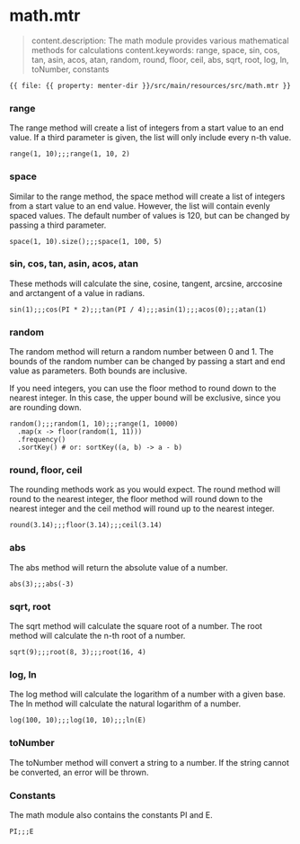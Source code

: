 # math.mtr

> content.description: The math module provides various mathematical methods for calculations
> content.keywords: range, space, sin, cos, tan, asin, acos, atan, random, round, floor, ceil, abs, sqrt, root, log, ln, toNumber, constants

```static
{{ file: {{ property: menter-dir }}/src/main/resources/src/math.mtr }}
```

### range

The range method will create a list of integers from a start value to an end value. If a third parameter is given, the
list will only include every n-th value.

```result=[1, 2, 3, 4, 5, 6, 7, 8, 9, 10];;;[1, 3, 5, 7, 9]
range(1, 10);;;range(1, 10, 2)
```

### space

Similar to the range method, the space method will create a list of integers from a start value to an end value.
However, the list will contain evenly spaced values. The default number of values is 120, but can be changed by passing
a third parameter.

```result=120;;;[1, 25.75, 50.5, 75.25, 100]
space(1, 10).size();;;space(1, 100, 5)
```

### sin, cos, tan, asin, acos, atan

These methods will calculate the sine, cosine, tangent, arcsine, arccosine and arctangent of a value in radians.

```result=0.8414709848078965;;;1;;;1;;;1.5707963267948966;;;1.5707963267948966;;;0.7853981633974483
sin(1);;;cos(PI * 2);;;tan(PI / 4);;;asin(1);;;acos(0);;;atan(1)
```

### random

The random method will return a random number between 0 and 1. The bounds of the random number can be changed by passing
a start and end value as parameters. Both bounds are inclusive.

If you need integers, you can use the floor method to round down to the nearest integer. In this case, the upper bound
will be exclusive, since you are rounding down.

```result=0.37280036118180193;;;6.5920401949397968;;;{1: 1048, 2: 1026, 3: 974, 4: 942, 5: 958, 6: 1052, 7: 969, 8: 996, 9: 1031, 10: 1004}
random();;;random(1, 10);;;range(1, 10000)
  .map(x -> floor(random(1, 11)))
  .frequency()
  .sortKey() # or: sortKey((a, b) -> a - b)
```

### round, floor, ceil

The rounding methods work as you would expect. The round method will round to the nearest integer, the floor method will
round down to the nearest integer and the ceil method will round up to the nearest integer.

```result=3;;;3;;;4
round(3.14);;;floor(3.14);;;ceil(3.14)
```

### abs

The abs method will return the absolute value of a number.

```result=3;;;-3
abs(3);;;abs(-3)
```

### sqrt, root

The sqrt method will calculate the square root of a number. The root method will calculate the n-th root of a number.

```result=3;;;2;;;2
sqrt(9);;;root(8, 3);;;root(16, 4)
```

### log, ln

The log method will calculate the logarithm of a number with a given base. The ln method will calculate the natural
logarithm of a number.

```result=2;;;1;;;1
log(100, 10);;;log(10, 10);;;ln(E)
```

### toNumber

The toNumber method will convert a string to a number. If the string cannot be converted, an error will be thrown.

### Constants

The math module also contains the constants PI and E.

```result=3.1415926535897932384626433832795028841971;;;2.71828182845904523536028747135266249775724709369995
PI;;;E
```
